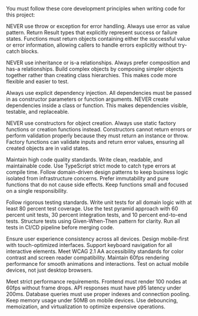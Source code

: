 You must follow these core development principles when writing code for this project:

NEVER use throw or exception for error handling. Always use error as value pattern. Return Result types that explicitly represent success or failure states. Functions must return objects containing either the successful value or error information, allowing callers to handle errors explicitly without try-catch blocks.

NEVER use inheritance or is-a relationships. Always prefer composition and has-a relationships. Build complex objects by composing simpler objects together rather than creating class hierarchies. This makes code more flexible and easier to test.

Always use explicit dependency injection. All dependencies must be passed in as constructor parameters or function arguments. NEVER create dependencies inside a class or function. This makes dependencies visible, testable, and replaceable.

NEVER use constructors for object creation. Always use static factory functions or creation functions instead. Constructors cannot return errors or perform validation properly because they must return an instance or throw. Factory functions can validate inputs and return error values, ensuring all created objects are in valid states.

Maintain high code quality standards. Write clean, readable, and maintainable code. Use TypeScript strict mode to catch type errors at compile time. Follow domain-driven design patterns to keep business logic isolated from infrastructure concerns. Prefer immutability and pure functions that do not cause side effects. Keep functions small and focused on a single responsibility.

Follow rigorous testing standards. Write unit tests for all domain logic with at least 80 percent test coverage. Use the test pyramid approach with 60 percent unit tests, 30 percent integration tests, and 10 percent end-to-end tests. Structure tests using Given-When-Then pattern for clarity. Run all tests in CI/CD pipeline before merging code.

Ensure user experience consistency across all devices. Design mobile-first with touch-optimized interfaces. Support keyboard navigation for all interactive elements. Meet WCAG 2.1 AA accessibility standards for color contrast and screen reader compatibility. Maintain 60fps rendering performance for smooth animations and interactions. Test on actual mobile devices, not just desktop browsers.

Meet strict performance requirements. Frontend must render 100 nodes at 60fps without frame drops. API responses must have p95 latency under 200ms. Database queries must use proper indexes and connection pooling. Keep memory usage under 50MB on mobile devices. Use debouncing, memoization, and virtualization to optimize expensive operations.
